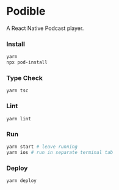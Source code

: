 # Podible

A React Native Podcast player.

### Install

```bash
yarn
npx pod-install
```

### Type Check

```
yarn tsc
```

### Lint

```
yarn lint
```

### Run

```bash
yarn start # leave running
yarn ios # run in separate terminal tab
```

### Deploy

```bash
yarn deploy
```
